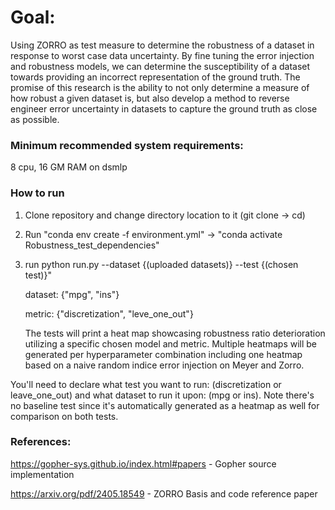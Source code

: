 # Goal:
Using ZORRO as test measure to determine the robustness of a dataset in response to worst case data uncertainty. By fine tuning the error injection and robustness models, we can determine the susceptibility of a dataset towards providing an incorrect representation of the ground truth. The promise of this research is the ability to not only determine a measure of how robust a given dataset is, but also develop a method to reverse engineer error uncertainty in datasets to capture the ground truth as close as possible.

### Minimum recommended system requirements: 
8 cpu, 16 GM RAM on dsmlp

### How to run 
1. Clone repository and change directory location to it (git clone -> cd)
   
2. Run "conda env create -f environment.yml" -> "conda activate Robustness_test_dependencies"
   
3. run  python run.py --dataset {(uploaded datasets)} --test {(chosen test)}"
   

      dataset: {"mpg", "ins"}

      metric: {"discretization", "leve_one_out"}


   The tests will print a heat map showcasing robustness ratio deterioration utilizing a specific chosen model and metric. Multiple heatmaps will be generated per hyperparameter combination including one heatmap based on a naive random indice error injection on Meyer and Zorro.

You'll need to declare what test you want to run: (discretization or leave_one_out) and what dataset to run it upon: (mpg or ins). Note there's no baseline test since it's automatically generated as a heatmap as well for comparison on both tests.


### References:
https://gopher-sys.github.io/index.html#papers - Gopher source implementation

https://arxiv.org/pdf/2405.18549 - ZORRO Basis and code reference paper




